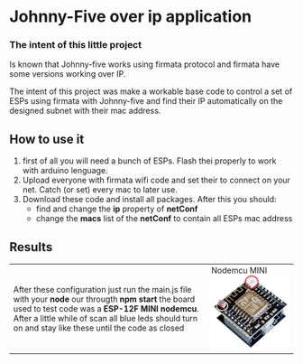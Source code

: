 
# Johnny-Five over ip application

### The intent of this little project

Is known that Johnny-five works using firmata protocol and firmata have some versions working over IP.

The intent of this project was make a workable base code to control a set of ESPs using firmata with Johnny-five and find their IP automatically on the designed subnet with their mac address.

## How to use it

1. first of all you will need a bunch of ESPs. Flash thei properly to work with arduino lenguage.
2. Upload everyone with firmata wifi code and set their to connect on your net. Catch (or set) every mac to later use.
3. Download these code and install all packages. After this you should:
    * find and change the **ip** property of **netConf**
    * change the **macs** list of the **netConf** to contain all ESPs mac address

## Results
|   |   |
|---|---|
| After these configuration just run the main.js file with your **node** our througth **npm start** the board used to test code was a **ESP-12F MINI nodemcu**. After a little while of scan all blue leds should turn on and stay like these until the code as closed| Nodemcu MINI![](./ESP.png "ESP-12F MINI nodemcu") |





